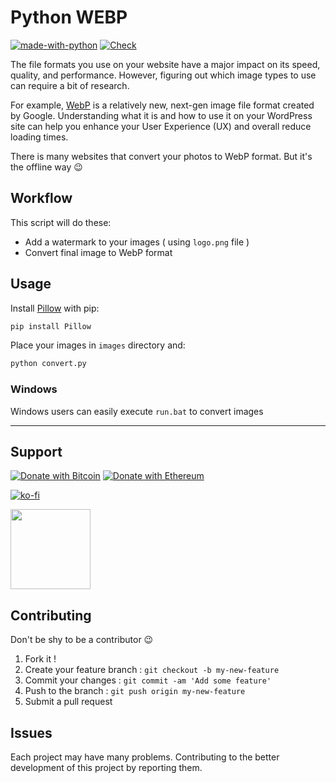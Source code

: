 # Python WEBP

[![made-with-python](https://img.shields.io/badge/Made%20with-Python-1f425f.svg)](https://www.python.org/) [![Check](https://github.com/hatamiarash7/Python-WebP/actions/workflows/check.yml/badge.svg)](https://github.com/hatamiarash7/Python-WebP/actions/workflows/check.yml)

The file formats you use on your website have a major impact on its speed, quality, and performance. However, figuring out which image types to use can require a bit of research.

For example, [WebP](https://developers.google.com/speed/webp) is a relatively new, next-gen image file format created by Google. Understanding what it is and how to use it on your WordPress site can help you enhance your User Experience (UX) and overall reduce loading times.

There is many websites that convert your photos to WebP format. But it's the offline way 😉

## Workflow

This script will do these:

- Add a watermark to your images ( using `logo.png` file )
- Convert final image to WebP format

## Usage

Install [Pillow](https://pillow.readthedocs.io/en/stable/) with pip:

```sh
pip install Pillow
```

Place your images in `images` directory and:

```sh
python convert.py
```

### Windows

Windows users can easily execute `run.bat` to convert images

---

## Support

[![Donate with Bitcoin](https://en.cryptobadges.io/badge/micro/3GhT2ABRuHuXGNzP6DH5KvLZRTXCBKkx2y)](https://en.cryptobadges.io/donate/3GhT2ABRuHuXGNzP6DH5KvLZRTXCBKkx2y) [![Donate with Ethereum](https://en.cryptobadges.io/badge/micro/0x4832fd8e2cfade141dc4873cc00cf77de604edde)](https://en.cryptobadges.io/donate/0x4832fd8e2cfade141dc4873cc00cf77de604edde)

[![ko-fi](https://www.ko-fi.com/img/githubbutton_sm.svg)](https://ko-fi.com/D1D1WGU9)

<div><a href="https://payping.ir/@hatamiarash7"><img src="https://cdn.payping.ir/statics/Payping-logo/Trust/blue.svg" height="128" width="128"></a></div>

## Contributing

Don't be shy to be a contributor 😉

1. Fork it !
2. Create your feature branch : `git checkout -b my-new-feature`
3. Commit your changes : `git commit -am 'Add some feature'`
4. Push to the branch : `git push origin my-new-feature`
5. Submit a pull request

## Issues

Each project may have many problems. Contributing to the better development of this project by reporting them.
